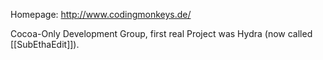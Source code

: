 Homepage: http://www.codingmonkeys.de/

Cocoa-Only Development Group, first real Project was Hydra (now called [[SubEthaEdit]]).